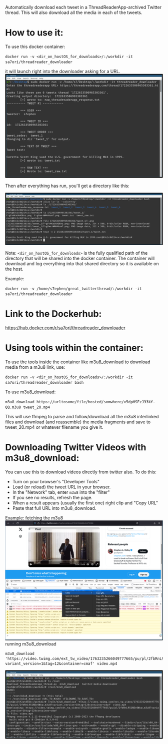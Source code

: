 
Automatically download each tweet in a ThreadReaderApp-archived Twitter thread.
This will also download all the media in each of the tweets.

# How to use it:
To use this docker container:

`docker run -v <dir_on_hostOS_for_downloads>/:/workdir -it sa7ori/threadreader_downloader` 

it will launch right into the downloader asking for a URL.
![](readme_assets/threadreader_downloader_howto.png)

Then after everything has run, you'll get a directory like this:

![](readme_assets/threadreader_downloader_howto2.png)

Note: `<dir_on_hostOS_for_downloads>` is the fully qualified path of the directory
that will be shared into the docker container. The container will download and
log everything into that shared directory so it is available on the host.

Example:
 
`docker run -v /home/s7ephen/great_twitterthread/:/workdir -it sa7ori/threadreader_downloader`

# Link to the Dockerhub:
https://hub.docker.com/r/sa7ori/threadreader_downloader

# Using tools within the container:
To use the tools inside the container like m3u8_download to download
media from a m3u8 link, use:

`docker run -v <dir_on_hostOS_for_downloads>/:/workdir -it sa7ori/threadreader_downloader bash`

To use m3u8_download:

`m3u8_download https://urltosome/file/hosted/somwhere/v5dpHSFzJ33kY-QQ.m3u8 tweet_20.mp4`

This will use ffmpeg to parse and follow/download all the m3u8 interlinked files and download (and reassemble) the media fragments and save to tweet_20.mp4 or whatever filename you give it.

# Downloading Twitter Videos with m3u8_download:

You can use this to download videos directly from twitter also. To do this:
- Turn on your browser's "Developer Tools"
- Load (or reload) the tweet URL in your browser.
- In the "Network" tab, enter `m3u8` into the "filter"
- If you see no results, refresh the page.
- When a result appears (usually the first one) right clip and "Copy URL"
- Paste that full URL into m3u8_download.

Example:
fetching the m3u8
![](readme_assets/m3u8_download_howto.png)
running m3u8_download
```
m3u8_download 'https://video.twimg.com/ext_tw_video/1763235266049777665/pu/pl/2fbRnL9S1NDv6Wcw.m3u8?variant_version=1&tag=12&container=cmaf' video.mp4
```  
![](readme_assets/m3u8_download_howto2.png)


